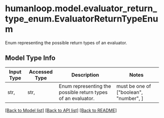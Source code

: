 # humanloop.model.evaluator_return_type_enum.EvaluatorReturnTypeEnum

Enum representing the possible return types of an evaluator.

## Model Type Info
Input Type | Accessed Type | Description | Notes
------------ | ------------- | ------------- | -------------
str,  | str,  | Enum representing the possible return types of an evaluator. | must be one of ["boolean", "number", ] 

[[Back to Model list]](../../README.md#documentation-for-models) [[Back to API list]](../../README.md#documentation-for-api-endpoints) [[Back to README]](../../README.md)

